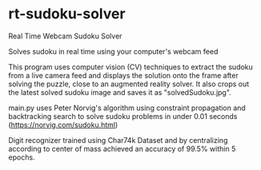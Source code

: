 # rt-sudoku-solver
Real Time Webcam Sudoku Solver

Solves sudoku in real time using your computer's webcam feed

This program uses computer vision (CV) techniques to extract the sudoku from a live camera feed and displays the solution onto the frame after solving the puzzle, close to an augmented reality solver. It also crops out the latest solved sudoku image and saves it as "solvedSudoku.jpg".

main.py uses Peter Norvig's algorithm using constraint propagation and backtracking search to solve sudoku problems in under 0.01 seconds (https://norvig.com/sudoku.html)

Digit recognizer trained using Char74k Dataset and by centralizing according to center of mass achieved an accuracy of 99.5% within 5 epochs. 
